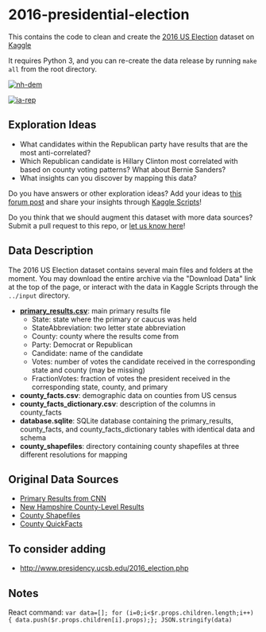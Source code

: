 #  2016-presidential-election

This contains the code to clean and create the [2016 US Election](https://www.kaggle.com/benhamner/2016-us-election) dataset on [Kaggle](https://www.kaggle.com)

It requires Python 3, and you can re-create the data release by running `make all` from the root directory.

[![nh-dem](https://www.kaggle.io/svf/162809/cf105fb56b206d457b5bde1a8e546365/New%20Hampshire_Democrat.png)](https://www.kaggle.com/benhamner/d/benhamner/2016-us-election/new-hampshire-democratic-primary-results)

[![ia-rep](https://www.kaggle.io/svf/162801/87335e996f9415489f5088c670c34f29/Iowa_Republican.png)](https://www.kaggle.com/benhamner/d/benhamner/2016-us-election/iowa-republican-primary-results)

## Exploration Ideas

 - What candidates within the Republican party have results that are the most anti-correlated?
 - Which Republican candidate is Hillary Clinton most correlated with based on county voting patterns? What about Bernie Sanders?
 - What insights can you discover by mapping this data?

Do you have answers or other exploration ideas? Add your ideas to [this forum post](https://www.kaggle.com/forums/f/1078/2016-us-election/t/19071/exploration-ideas) and share your insights through [Kaggle Scripts](https://www.kaggle.com/benhamner/2016-us-election/scripts)!

Do you think that we should augment this dataset with more data sources? Submit a pull request to this repo, or [let us know here](https://www.kaggle.com/forums/f/1078/2016-us-election/t/19072/additional-data-sources)!

## Data Description

The 2016 US Election dataset contains several main files and folders at the moment. You may download the entire archive via the "Download Data" link at the top of the page, or interact with the data in Kaggle Scripts through the `../input` directory.

 - **[primary_results.csv](https://www.kaggle.com/benhamner/d/benhamner/2016-us-election/primary-results-sample-data)**: main primary results file
   - State: state where the primary or caucus was held
   - StateAbbreviation: two letter state abbreviation
   - County: county where the results come from
   - Party: Democrat or Republican
   - Candidate: name of the candidate
   - Votes: number of votes the candidate received in the corresponding state and county (may be missing)
   - FractionVotes: fraction of votes the president received in the corresponding state, county, and primary
 - **county_facts.csv**: demographic data on counties from US census
 - **county_facts_dictionary.csv**: description of the columns in county_facts
 - **database.sqlite**: SQLite database containing the primary_results, county_facts, and county_facts_dictionary tables with identical data and schema
 - **county_shapefiles**: directory containing county shapefiles at three different resolutions for mapping

## Original Data Sources

 - [Primary Results from CNN](http://www.cnn.com/election/primaries/counties/ia/Dem)
 - [New Hampshire County-Level Results](https://numeracy.co/projects/2n9KPEk6ShS)
 - [County Shapefiles](https://www.census.gov/geo/maps-data/data/cbf/cbf_counties.html)
 - [County QuickFacts](http://quickfacts.census.gov/qfd/download_data.html)

## To consider adding

 - http://www.presidency.ucsb.edu/2016_election.php

## Notes

React command: `var data=[]; for (i=0;i<$r.props.children.length;i++) { data.push($r.props.children[i].props);}; JSON.stringify(data)`
